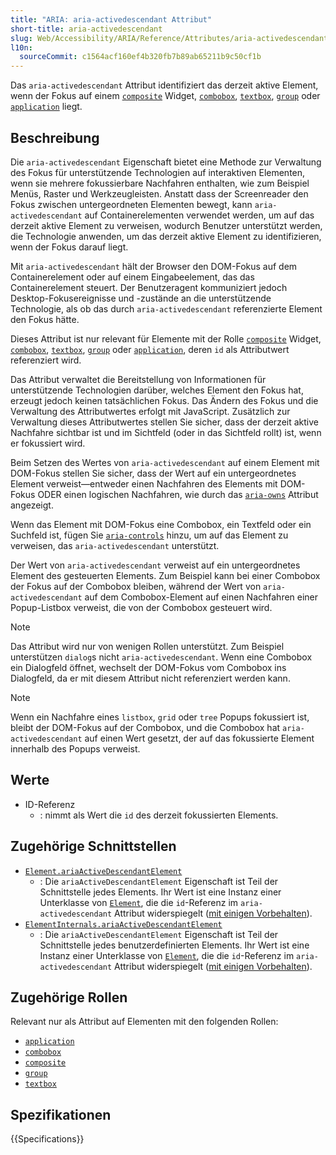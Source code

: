 ```yaml
---
title: "ARIA: aria-activedescendant Attribut"
short-title: aria-activedescendant
slug: Web/Accessibility/ARIA/Reference/Attributes/aria-activedescendant
l10n:
  sourceCommit: c1564acf160ef4b320fb7b89ab65211b9c50cf1b
---
```


Das `aria-activedescendant` Attribut identifiziert das derzeit aktive Element, wenn der Fokus auf einem [`composite`](/de/docs/Web/Accessibility/ARIA/Reference/Roles/composite_role) Widget, [`combobox`](/de/docs/Web/Accessibility/ARIA/Reference/Roles/combobox_role), [`textbox`](/de/docs/Web/Accessibility/ARIA/Reference/Roles/textbox_role), [`group`](/de/docs/Web/Accessibility/ARIA/Reference/Roles/group_role) oder [`application`](/de/docs/Web/Accessibility/ARIA/Reference/Roles/application_role) liegt.

## Beschreibung

Die `aria-activedescendant` Eigenschaft bietet eine Methode zur Verwaltung des Fokus für unterstützende Technologien auf interaktiven Elementen, wenn sie mehrere fokussierbare Nachfahren enthalten, wie zum Beispiel Menüs, Raster und Werkzeugleisten. Anstatt dass der Screenreader den Fokus zwischen untergeordneten Elementen bewegt, kann `aria-activedescendant` auf Containerelementen verwendet werden, um auf das derzeit aktive Element zu verweisen, wodurch Benutzer unterstützt werden, die Technologie anwenden, um das derzeit aktive Element zu identifizieren, wenn der Fokus darauf liegt.

Mit `aria-activedescendant` hält der Browser den DOM-Fokus auf dem Containerelement oder auf einem Eingabeelement, das das Containerelement steuert. Der Benutzeragent kommuniziert jedoch Desktop-Fokusereignisse und -zustände an die unterstützende Technologie, als ob das durch `aria-activedescendant` referenzierte Element den Fokus hätte.

Dieses Attribut ist nur relevant für Elemente mit der Rolle [`composite`](/de/docs/Web/Accessibility/ARIA/Reference/Roles/composite_role) Widget, [`combobox`](/de/docs/Web/Accessibility/ARIA/Reference/Roles/combobox_role), [`textbox`](/de/docs/Web/Accessibility/ARIA/Reference/Roles/textbox_role), [`group`](/de/docs/Web/Accessibility/ARIA/Reference/Roles/group_role) oder [`application`](/de/docs/Web/Accessibility/ARIA/Reference/Roles/application_role), deren `id` als Attributwert referenziert wird.

Das Attribut verwaltet die Bereitstellung von Informationen für unterstützende Technologien darüber, welches Element den Fokus hat, erzeugt jedoch keinen tatsächlichen Fokus. Das Ändern des Fokus und die Verwaltung des Attributwertes erfolgt mit JavaScript. Zusätzlich zur Verwaltung dieses Attributwertes stellen Sie sicher, dass der derzeit aktive Nachfahre sichtbar ist und im Sichtfeld (oder in das Sichtfeld rollt) ist, wenn er fokussiert wird.

Beim Setzen des Wertes von `aria-activedescendant` auf einem Element mit DOM-Fokus stellen Sie sicher, dass der Wert auf ein untergeordnetes Element verweist—entweder einen Nachfahren des Elements mit DOM-Fokus ODER einen logischen Nachfahren, wie durch das [`aria-owns`](/de/docs/Web/Accessibility/ARIA/Reference/Attributes/aria-owns) Attribut angezeigt.

Wenn das Element mit DOM-Fokus eine Combobox, ein Textfeld oder ein Suchfeld ist, fügen Sie [`aria-controls`](/de/docs/Web/Accessibility/ARIA/Reference/Attributes/aria-controls) hinzu, um auf das Element zu verweisen, das `aria-activedescendant` unterstützt.

Der Wert von `aria-activedescendant` verweist auf ein untergeordnetes Element des gesteuerten Elements. Zum Beispiel kann bei einer Combobox der Fokus auf der Combobox bleiben, während der Wert von `aria-activedescendant` auf dem Combobox-Element auf einen Nachfahren einer Popup-Listbox verweist, die von der Combobox gesteuert wird.

> [!NOTE]
> Das Attribut wird nur von wenigen Rollen unterstützt. Zum Beispiel unterstützen `dialog`s nicht `aria-activedescendant`. Wenn eine Combobox ein Dialogfeld öffnet, wechselt der DOM-Fokus vom Combobox ins Dialogfeld, da er mit diesem Attribut nicht referenziert werden kann.

> [!NOTE]
> Wenn ein Nachfahre eines `listbox`, `grid` oder `tree` Popups fokussiert ist, bleibt der DOM-Fokus auf der Combobox, und die Combobox hat `aria-activedescendant` auf einen Wert gesetzt, der auf das fokussierte Element innerhalb des Popups verweist.

## Werte

- ID-Referenz
  - : nimmt als Wert die `id` des derzeit fokussierten Elements.

## Zugehörige Schnittstellen

- [`Element.ariaActiveDescendantElement`](/de/docs/Web/API/Element/ariaActiveDescendantElement)
  - : Die `ariaActiveDescendantElement` Eigenschaft ist Teil der Schnittstelle jedes Elements. Ihr Wert ist eine Instanz einer Unterklasse von [`Element`](/de/docs/Web/API/Element), die die `id`-Referenz im `aria-activedescendant` Attribut widerspiegelt ([mit einigen Vorbehalten](/de/docs/Web/API/Document_Object_Model/Reflected_attributes#reflected_element_references)).
- [`ElementInternals.ariaActiveDescendantElement`](/de/docs/Web/API/ElementInternals/ariaActiveDescendantElement)
  - : Die `ariaActiveDescendantElement` Eigenschaft ist Teil der Schnittstelle jedes benutzerdefinierten Elements. Ihr Wert ist eine Instanz einer Unterklasse von [`Element`](/de/docs/Web/API/Element), die die `id`-Referenz im `aria-activedescendant` Attribut widerspiegelt ([mit einigen Vorbehalten](/de/docs/Web/API/Document_Object_Model/Reflected_attributes#reflected_element_references)).

## Zugehörige Rollen

Relevant nur als Attribut auf Elementen mit den folgenden Rollen:

- [`application`](/de/docs/Web/Accessibility/ARIA/Reference/Roles/application_role)
- [`combobox`](/de/docs/Web/Accessibility/ARIA/Reference/Roles/combobox_role)
- [`composite`](/de/docs/Web/Accessibility/ARIA/Reference/Roles/composite_role)
- [`group`](/de/docs/Web/Accessibility/ARIA/Reference/Roles/group_role)
- [`textbox`](/de/docs/Web/Accessibility/ARIA/Reference/Roles/textbox_role)

## Spezifikationen

{{Specifications}}
